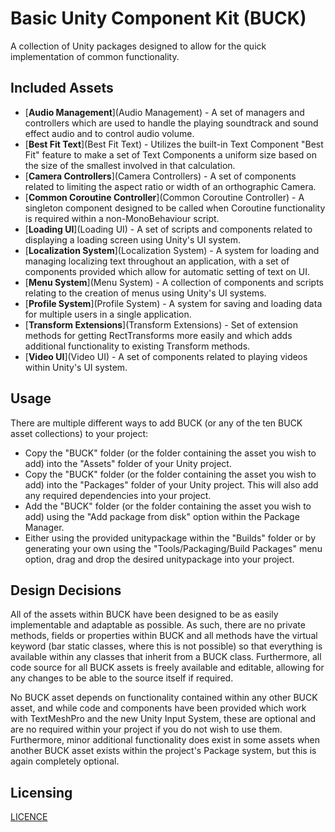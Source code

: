 # Basic Unity Component Kit (BUCK)
A collection of Unity packages designed to allow for the quick implementation of common functionality.

## Included Assets
- [**Audio Management**](Audio Management) - A set of managers and controllers which are used to handle the playing soundtrack and sound effect audio and to control audio volume.
- [**Best Fit Text**](Best Fit Text) - Utilizes the built-in Text Component "Best Fit" feature to make a set of Text Components a uniform size based on the size of the smallest involved in that calculation.
- [**Camera Controllers**](Camera Controllers) - A set of components related to limiting the aspect ratio or width of an orthographic Camera.
- [**Common Coroutine Controller**](Common Coroutine Controller) - A singleton component designed to be called when Coroutine functionality is required within a non-MonoBehaviour script.
- [**Loading UI**](Loading UI) - A set of scripts and components related to displaying a loading screen using Unity's UI system.
- [**Localization System**](Localization System) - A system for loading and managing localizing text throughout an application, with a set of components provided which allow for automatic setting of text on UI.
- [**Menu System**](Menu System) - A collection of components and scripts relating to the creation of menus using Unity's UI systems.
- [**Profile System**](Profile System) - A system for saving and loading data for multiple users in a single application.
- [**Transform Extensions**](Transform Extensions) - Set of extension methods for getting RectTransforms more easily and which adds additional functionality to existing Transform methods.
- [**Video UI**](Video UI) - A set of components related to playing videos within Unity's UI system.

## Usage
There are multiple different ways to add BUCK (or any of the ten BUCK asset collections) to your project:
- Copy the "BUCK" folder (or the folder containing the asset you wish to add) into the "Assets" folder of your Unity project.
- Copy the "BUCK" folder (or the folder containing the asset you wish to add) into the "Packages" folder of your Unity project. This will also add any required dependencies into your project.
- Add the "BUCK" folder (or the folder containing the asset you wish to add) using the "Add package from disk" option within the Package Manager.
- Either using the provided unitypackage within the "Builds" folder or by generating your own using the "Tools/Packaging/Build Packages" menu option, drag and drop the desired unitypackage into your project.

## Design Decisions
All of the assets within BUCK have been designed to be as easily implementable and adaptable as possible. As such, there are no private methods, fields or properties within BUCK and all methods have the virtual keyword (bar static classes, where this is not possible) so that everything is available within any classes that inherit from a BUCK class. Furthermore, all code source for all BUCK assets is freely available and editable, allowing for any changes to be able to the source itself if required.

No BUCK asset depends on functionality contained within any other BUCK asset, and while code and components have been provided which work with TextMeshPro and the new Unity Input System, these are optional and are no required within your project if you do not wish to use them. Furthermore, minor additional functionality does exist in some assets when another BUCK asset exists within the project's Package system, but this is again completely optional.

## Licensing
[LICENCE](LICENCE.md)